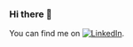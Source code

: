 ### Hi there 👋

<!-- Actual text -->
You can find me on [![LinkedIn][1.2]][1].

<!-- Icons -->
[1.2]: https://raw.githubusercontent.com/MartinHeinz/MartinHeinz/master/linkedin-3-16.png (LinkedIn icon without padding)

<!-- Links to your social media accounts -->
[1]: https://www.linkedin.com/in/donavan-roux-940b3120b?lipi=urn%3Ali%3Apage%3Ad_flagship3_profile_view_base_contact_details%3BC9KVa6pHSXmYwl%2FXFCViKw%3D%3D
<!--
**KALLAHARIKID/KALLAHARIKID** is a ✨ _special_ ✨ repository because its `README.md` (this file) appears on your GitHub profile.

Here are some ideas to get you started:

- 🔭 I’m currently working on ...
- 🌱 I’m currently learning ...
- 👯 I’m looking to collaborate on ...
- 🤔 I’m looking for help with ...
- 💬 Ask me about ...
- 📫 How to reach me: ...
- 😄 Pronouns: ...
- ⚡ Fun fact: ...
-->
